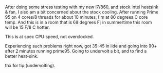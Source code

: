 After doing some stress testing with my new i7/860, and stock Intel heatsink & fan, I also am a bit concerned about the stock cooling. After running Prime 95 on 4 cores/8 threads for about 10 minutes, I'm at 80 degrees C core temp. And this is in a room that is 68 degrees F; in summertime this room will be 15 F/8 C hotter.  
  
This is at spec CPU speed, not overclocked.

Experiencing such problems right now, got 35-45 in ilde and going into 90+ after 2 minutes running prime95. Going to undervolt a bit, and to find a better heat-sink.  
  
thx for tip (undervolting).

